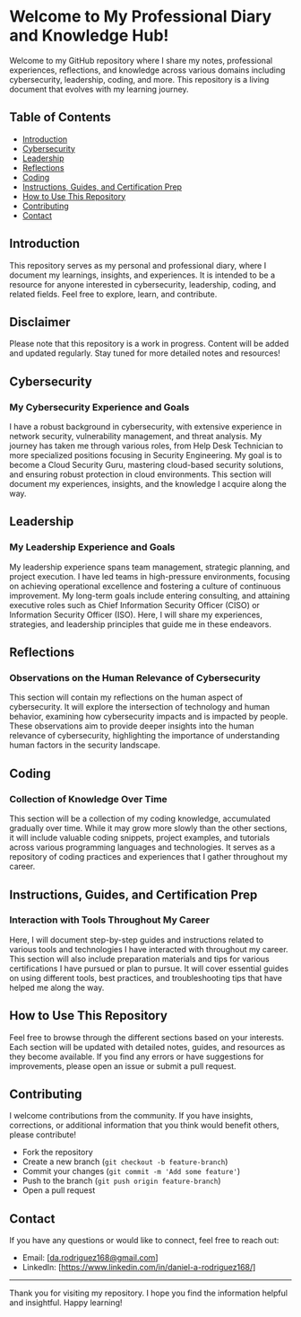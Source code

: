 # Welcome to My Professional Diary and Knowledge Hub!

Welcome to my GitHub repository where I share my notes, professional experiences, reflections, and knowledge across various domains including cybersecurity, leadership, coding, and more. This repository is a living document that evolves with my learning journey.

## Table of Contents

- [Introduction](#introduction)
- [Cybersecurity](#cybersecurity)
- [Leadership](#leadership)
- [Reflections](#reflections)
- [Coding](#coding)
- [Instructions, Guides, and Certification Prep](#instructions-guides-and-certification-prep)
- [How to Use This Repository](#how-to-use-this-repository)
- [Contributing](#contributing)
- [Contact](#contact)

## Introduction

This repository serves as my personal and professional diary, where I document my learnings, insights, and experiences. It is intended to be a resource for anyone interested in cybersecurity, leadership, coding, and related fields. Feel free to explore, learn, and contribute.

## Disclaimer

Please note that this repository is a work in progress. Content will be added and updated regularly. Stay tuned for more detailed notes and resources!

## Cybersecurity

### My Cybersecurity Experience and Goals

I have a robust background in cybersecurity, with extensive experience in network security, vulnerability management, and threat analysis. My journey has taken me through various roles, from Help Desk Technician to more specialized positions focusing in Security Engineering. My goal is to become a Cloud Security Guru, mastering cloud-based security solutions, and ensuring robust protection in cloud environments. This section will document my experiences, insights, and the knowledge I acquire along the way.

## Leadership

### My Leadership Experience and Goals

My leadership experience spans team management, strategic planning, and project execution. I have led teams in high-pressure environments, focusing on achieving operational excellence and fostering a culture of continuous improvement. My long-term goals include entering consulting, and attaining executive roles such as Chief Information Security Officer (CISO) or Information Security Officer (ISO). Here, I will share my experiences, strategies, and leadership principles that guide me in these endeavors.

## Reflections

### Observations on the Human Relevance of Cybersecurity

This section will contain my reflections on the human aspect of cybersecurity. It will explore the intersection of technology and human behavior, examining how cybersecurity impacts and is impacted by people. These observations aim to provide deeper insights into the human relevance of cybersecurity, highlighting the importance of understanding human factors in the security landscape.

## Coding

### Collection of Knowledge Over Time

This section will be a collection of my coding knowledge, accumulated gradually over time. While it may grow more slowly than the other sections, it will include valuable coding snippets, project examples, and tutorials across various programming languages and technologies. It serves as a repository of coding practices and experiences that I gather throughout my career.

## Instructions, Guides, and Certification Prep

### Interaction with Tools Throughout My Career

Here, I will document step-by-step guides and instructions related to various tools and technologies I have interacted with throughout my career. This section will also include preparation materials and tips for various certifications I have pursued or plan to pursue. It will cover essential guides on using different tools, best practices, and troubleshooting tips that have helped me along the way.

## How to Use This Repository

Feel free to browse through the different sections based on your interests. Each section will be updated with detailed notes, guides, and resources as they become available. If you find any errors or have suggestions for improvements, please open an issue or submit a pull request.

## Contributing

I welcome contributions from the community. If you have insights, corrections, or additional information that you think would benefit others, please contribute!

- Fork the repository
- Create a new branch (`git checkout -b feature-branch`)
- Commit your changes (`git commit -m 'Add some feature'`)
- Push to the branch (`git push origin feature-branch`)
- Open a pull request

## Contact

If you have any questions or would like to connect, feel free to reach out:

- Email: [da.rodriguez168@gmail.com]
- LinkedIn: [https://www.linkedin.com/in/daniel-a-rodriguez168/]

---

Thank you for visiting my repository. I hope you find the information helpful and insightful. Happy learning!

